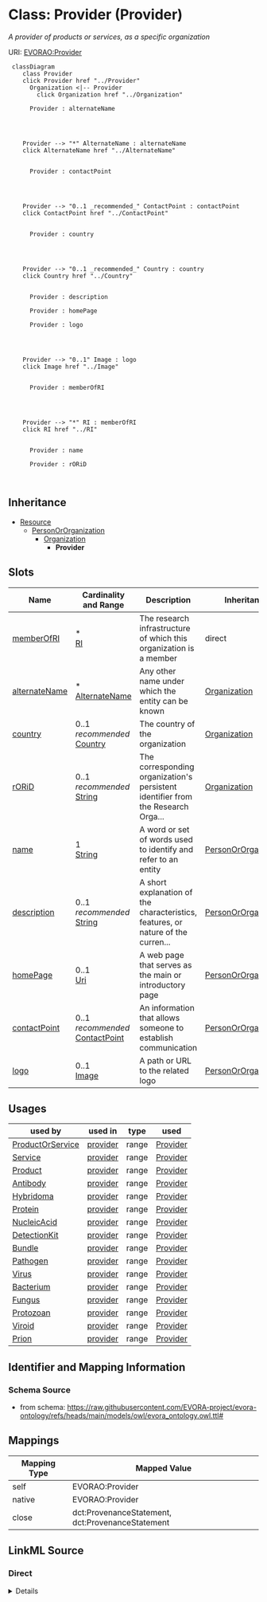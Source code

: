 

# Class: Provider (Provider)


_A provider of products or services, as a specific organization_





URI: [EVORAO:Provider](https://raw.githubusercontent.com/EVORA-project/evora-ontology/refs/heads/main/models/owl/evora_ontology.owl.ttl#Provider)






```mermaid
 classDiagram
    class Provider
    click Provider href "../Provider"
      Organization <|-- Provider
        click Organization href "../Organization"
      
      Provider : alternateName
        
          
    
    
    Provider --> "*" AlternateName : alternateName
    click AlternateName href "../AlternateName"

        
      Provider : contactPoint
        
          
    
    
    Provider --> "0..1 _recommended_" ContactPoint : contactPoint
    click ContactPoint href "../ContactPoint"

        
      Provider : country
        
          
    
    
    Provider --> "0..1 _recommended_" Country : country
    click Country href "../Country"

        
      Provider : description
        
      Provider : homePage
        
      Provider : logo
        
          
    
    
    Provider --> "0..1" Image : logo
    click Image href "../Image"

        
      Provider : memberOfRI
        
          
    
    
    Provider --> "*" RI : memberOfRI
    click RI href "../RI"

        
      Provider : name
        
      Provider : rORiD
        
      
```





## Inheritance
* [Resource](Resource.md)
    * [PersonOrOrganization](PersonOrOrganization.md)
        * [Organization](Organization.md)
            * **Provider**



## Slots

| Name | Cardinality and Range | Description | Inheritance |
| ---  | --- | --- | --- |
| [memberOfRI](memberOfRI.md) | * <br/> [RI](RI.md) | The research infrastructure of which this organization is a member | direct |
| [alternateName](alternateName.md) | * <br/> [AlternateName](AlternateName.md) | Any other name under which the entity can be known | [Organization](Organization.md) |
| [country](country.md) | 0..1 _recommended_ <br/> [Country](Country.md) | The country of the organization | [Organization](Organization.md) |
| [rORiD](rORiD.md) | 0..1 _recommended_ <br/> [String](String.md) | The corresponding organization's persistent identifier from the Research Orga... | [Organization](Organization.md) |
| [name](name.md) | 1 <br/> [String](String.md) | A word or set of words used to identify and refer to an entity | [PersonOrOrganization](PersonOrOrganization.md) |
| [description](description.md) | 0..1 _recommended_ <br/> [String](String.md) | A short explanation of the characteristics, features, or nature of the curren... | [PersonOrOrganization](PersonOrOrganization.md) |
| [homePage](homePage.md) | 0..1 <br/> [Uri](Uri.md) | A web page that serves as the main or introductory page | [PersonOrOrganization](PersonOrOrganization.md) |
| [contactPoint](contactPoint.md) | 0..1 _recommended_ <br/> [ContactPoint](ContactPoint.md) | An information that allows someone to establish communication | [PersonOrOrganization](PersonOrOrganization.md) |
| [logo](logo.md) | 0..1 <br/> [Image](Image.md) | A path or URL to the related logo | [PersonOrOrganization](PersonOrOrganization.md) |





## Usages

| used by | used in | type | used |
| ---  | --- | --- | --- |
| [ProductOrService](ProductOrService.md) | [provider](provider.md) | range | [Provider](Provider.md) |
| [Service](Service.md) | [provider](provider.md) | range | [Provider](Provider.md) |
| [Product](Product.md) | [provider](provider.md) | range | [Provider](Provider.md) |
| [Antibody](Antibody.md) | [provider](provider.md) | range | [Provider](Provider.md) |
| [Hybridoma](Hybridoma.md) | [provider](provider.md) | range | [Provider](Provider.md) |
| [Protein](Protein.md) | [provider](provider.md) | range | [Provider](Provider.md) |
| [NucleicAcid](NucleicAcid.md) | [provider](provider.md) | range | [Provider](Provider.md) |
| [DetectionKit](DetectionKit.md) | [provider](provider.md) | range | [Provider](Provider.md) |
| [Bundle](Bundle.md) | [provider](provider.md) | range | [Provider](Provider.md) |
| [Pathogen](Pathogen.md) | [provider](provider.md) | range | [Provider](Provider.md) |
| [Virus](Virus.md) | [provider](provider.md) | range | [Provider](Provider.md) |
| [Bacterium](Bacterium.md) | [provider](provider.md) | range | [Provider](Provider.md) |
| [Fungus](Fungus.md) | [provider](provider.md) | range | [Provider](Provider.md) |
| [Protozoan](Protozoan.md) | [provider](provider.md) | range | [Provider](Provider.md) |
| [Viroid](Viroid.md) | [provider](provider.md) | range | [Provider](Provider.md) |
| [Prion](Prion.md) | [provider](provider.md) | range | [Provider](Provider.md) |






## Identifier and Mapping Information







### Schema Source


* from schema: https://raw.githubusercontent.com/EVORA-project/evora-ontology/refs/heads/main/models/owl/evora_ontology.owl.ttl#




## Mappings

| Mapping Type | Mapped Value |
| ---  | ---  |
| self | EVORAO:Provider |
| native | EVORAO:Provider |
| close | dct:ProvenanceStatement, dct:ProvenanceStatement |







## LinkML Source

<!-- TODO: investigate https://stackoverflow.com/questions/37606292/how-to-create-tabbed-code-blocks-in-mkdocs-or-sphinx -->

### Direct

<details>
```yaml
name: Provider
description: A provider of products or services, as a specific organization
title: Provider
from_schema: https://raw.githubusercontent.com/EVORA-project/evora-ontology/refs/heads/main/models/owl/evora_ontology.owl.ttl#
close_mappings:
- dct:ProvenanceStatement
- dct:ProvenanceStatement
is_a: Organization
slots:
- memberOfRI
slot_usage:
  memberOfRI:
    name: memberOfRI
    description: The research infrastructure of which this organization is a member
    title: member of RI
    domain_of:
    - Provider
    range: RI
    required: false
    multivalued: true

```
</details>

### Induced

<details>
```yaml
name: Provider
description: A provider of products or services, as a specific organization
title: Provider
from_schema: https://raw.githubusercontent.com/EVORA-project/evora-ontology/refs/heads/main/models/owl/evora_ontology.owl.ttl#
close_mappings:
- dct:ProvenanceStatement
- dct:ProvenanceStatement
is_a: Organization
slot_usage:
  memberOfRI:
    name: memberOfRI
    description: The research infrastructure of which this organization is a member
    title: member of RI
    domain_of:
    - Provider
    range: RI
    required: false
    multivalued: true
attributes:
  memberOfRI:
    name: memberOfRI
    description: The research infrastructure of which this organization is a member
    title: member of RI
    from_schema: https://raw.githubusercontent.com/EVORA-project/evora-ontology/refs/heads/main/models/owl/evora_ontology.owl.ttl#
    rank: 1000
    alias: memberOfRI
    owner: Provider
    domain_of:
    - Provider
    range: RI
    required: false
    multivalued: true
  alternateName:
    name: alternateName
    description: Any other name under which the entity can be known
    title: alternate name
    comments:
    - This includes previous names, acronyms, former taxonomic terms, and other variations.
      This information can serve as keywords for search purposes and as a bridge with
      other projects that use different naming systems or taxonomies
    from_schema: https://raw.githubusercontent.com/EVORA-project/evora-ontology/refs/heads/main/models/owl/evora_ontology.owl.ttl#
    close_mappings:
    - wdp:P4970
    rank: 1000
    alias: alternateName
    owner: Provider
    domain_of:
    - Organization
    - CommonName
    - AlternateName
    range: AlternateName
    required: false
    multivalued: true
  country:
    name: country
    description: The country of the organization
    title: country
    from_schema: https://raw.githubusercontent.com/EVORA-project/evora-ontology/refs/heads/main/models/owl/evora_ontology.owl.ttl#
    rank: 1000
    alias: country
    owner: Provider
    domain_of:
    - Organization
    range: Country
    required: false
    recommended: true
    multivalued: false
  rORiD:
    name: rORiD
    description: The corresponding organization's persistent identifier from the Research
      Organization Registry (ROR)
    title: ROR iD
    from_schema: https://raw.githubusercontent.com/EVORA-project/evora-ontology/refs/heads/main/models/owl/evora_ontology.owl.ttl#
    exact_mappings:
    - wdp:P6782
    rank: 1000
    alias: rORiD
    owner: Provider
    domain_of:
    - Organization
    range: string
    required: false
    recommended: true
    multivalued: false
  name:
    name: name
    description: A word or set of words used to identify and refer to an entity
    title: name
    from_schema: https://raw.githubusercontent.com/EVORA-project/evora-ontology/refs/heads/main/models/owl/evora_ontology.owl.ttl#
    exact_mappings:
    - schema:name
    close_mappings:
    - foaf:name
    - dct:title
    rank: 1000
    alias: name
    owner: Provider
    domain_of:
    - PersonOrOrganization
    - File
    - ContactPoint
    range: string
    required: true
    multivalued: false
  description:
    name: description
    description: A short explanation of the characteristics, features, or nature of
      the current item
    title: description
    comments:
    - 'Describe this item in few lines. This description will serve as a summary to
      present the resource.

      '
    from_schema: https://raw.githubusercontent.com/EVORA-project/evora-ontology/refs/heads/main/models/owl/evora_ontology.owl.ttl#
    rank: 1000
    slot_uri: dct:description
    alias: description
    owner: Provider
    domain_of:
    - PersonOrOrganization
    - Dataset
    - DataService
    - Term
    - File
    - ContactPoint
    - License
    - Certification
    range: string
    required: false
    recommended: true
    multivalued: false
  homePage:
    name: homePage
    description: A web page that serves as the main or introductory page
    title: home page
    from_schema: https://raw.githubusercontent.com/EVORA-project/evora-ontology/refs/heads/main/models/owl/evora_ontology.owl.ttl#
    rank: 1000
    alias: homePage
    owner: Provider
    domain_of:
    - PersonOrOrganization
    range: uri
    required: false
    multivalued: false
  contactPoint:
    name: contactPoint
    description: An information that allows someone to establish communication
    title: contact point
    from_schema: https://raw.githubusercontent.com/EVORA-project/evora-ontology/refs/heads/main/models/owl/evora_ontology.owl.ttl#
    exact_mappings:
    - dcat:contactPoint
    rank: 1000
    alias: contactPoint
    owner: Provider
    domain_of:
    - PersonOrOrganization
    - ProductOrService
    range: ContactPoint
    required: false
    recommended: true
    multivalued: false
  logo:
    name: logo
    description: A path or URL to the related logo
    title: logo
    from_schema: https://raw.githubusercontent.com/EVORA-project/evora-ontology/refs/heads/main/models/owl/evora_ontology.owl.ttl#
    rank: 1000
    alias: logo
    owner: Provider
    domain_of:
    - PersonOrOrganization
    - License
    - Certification
    range: Image
    required: false
    multivalued: false

```
</details>